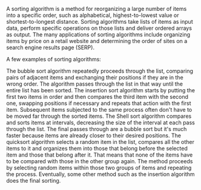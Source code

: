 A sorting algorithm is a method for reorganizing a large number of items into a specific order, such as alphabetical, highest-to-lowest value or shortest-to-longest distance. Sorting algorithms take lists of items as input data, perform specific operations on those lists and deliver ordered arrays as output. The many applications of sorting algorithms include organizing items by price on a retail website and determining the order of sites on a search engine results page (SERP).

A few examples of sorting algorithms:

The bubble sort algorithm repeatedly proceeds through the list, comparing pairs of adjacent items and exchanging their positions if they are in the wrong order. The algorithm passes through the list in that way until the entire list has been sorted.
The insertion sort algorithm starts by putting the first two items in order and then compares the third item with the second one, swapping positions if necessary and repeats that action with the first item. Subsequent items subjected to the same process often don't have to be moved far through the sorted items.
The Shell sort algorithm compares and sorts items at intervals, decreasing the size of the interval at each pass through the list. The final passes through are a bubble sort but it's much faster because items are already closer to their desired positions.
The quicksort algorithm selects a random item in the list, compares all the other items to it and organizes them into those that belong before the selected item and those that belong after it. That means that none of the items have to be compared with those in the other group again. The method proceeds by selecting random items within those two groups of items and repeating the process. Eventually, some other method such as the insertion algorithm does the final sorting.
